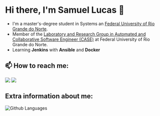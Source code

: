<h1>Hi there, I'm Samuel Lucas 👋</h1>

 * I'm a master's-degree student in Systems an [Federal University of Rio Grande do Norte](https://www.ufrn.br/).
 * Member of the [Laboratory and Research Group in Automated and Collaborative Software Engineer (CASE)](http://caseufrn.github.io/) at Federal University of Rio Grande do Norte. 
 * Learning **Jenkins** with **Ansible** and **Docker**

## 📫 How to reach me:

<span>
<img src="https://img.icons8.com/bubbles/100/000000/linkedin.png"/>
<img src="https://img.icons8.com/bubbles/100/000000/email.png"/>
</span>

## Extra information about me:
![Github Languages](https://github-readme-stats.vercel.app/api/top-langs/?username=samuellucas97&layout=compact)
